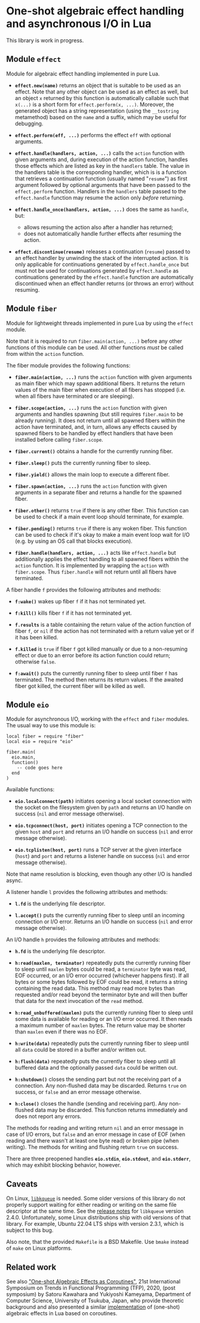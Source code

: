 # One-shot algebraic effect handling and asynchronous I/O in Lua

This library is work in progress.

## Module `effect`

Module for algebraic effect handling implemented in pure Lua.

  * **`effect.new(name)`** returns an object that is suitable to be used as an
    effect. Note that any other object can be used as an effect as well, but an
    object `x` returned by this function is automatically callable such that
    `x(...)` is a short form for `effect.perform(x, ...)`. Moreover, the
    generated object has a string representation (using the `__tostring`
    metamethod) based on the `name` and a suffix, which may be useful for
    debugging.

  * **`effect.perform(eff, ...)`** performs the effect `eff` with optional
    arguments.

  * **`effect.handle(handlers, action, ...)`** calls the `action` function with
    given arguments and, during execution of the action function, handles those
    effects which are listed as key in the `handlers` table. The value in the
    handlers table is the corresponding handler, which is is a function that
    retrieves a continuation function (usually named "`resume`") as first
    argument followed by optional arguments that have been passed to the
    `effect.perform` function. Handlers in the `handlers` table passed to the
    `effect.handle` function may resume the action only *before* returning.

  * **`effect.handle_once(handlers, action, ...)`** does the same as `handle`,
    but:

    * allows resuming the action also after a handler has returned;
    * does not automatically handle further effects after resuming the action.

  * **`effect.discontinue(resume)`** releases a continuation (`resume`) passed
    to an effect handler by unwinding the stack of the interrupted action. It
    is only applicable for continuations generated by `effect.handle_once` but
    must not be used for continuations generated by `effect.handle` as
    continuations generated by the `effect.handle` function are automatically
    discontinued when an effect handler returns (or throws an error) without
    resuming.

## Module `fiber`

Module for lightweight threads implemented in pure Lua by using the `effect`
module.

Note that it is required to run `fiber.main(action, ...)` before any other
functions of this module can be used. All other functions *must* be called from
within the `action` function.

The fiber module provides the following functions:

  * **`fiber.main(action, ...)`** runs the `action` function with given
    arguments as main fiber which may spawn additional fibers. It returns the
    return values of the main fiber when execution of all fibers has stopped
    (i.e. when all fibers have terminated or are sleeping).

  * **`fiber.scope(action, ...)`** runs the `action` function with given
    arguments and handles spawning (but still requires `fiber.main` to be
    already running). It does not return until all spawned fibers within the
    action have terminated, and, in turn, allows any effects caused by spawned
    fibers to be handled by effect handlers that have been installed before
    calling `fiber.scope`.

  * **`fiber.current()`** obtains a handle for the currently running fiber.

  * **`fiber.sleep()`** puts the currently running fiber to sleep.

  * **`fiber.yield()`** allows the main loop to execute a different fiber.

  * **`fiber.spawn(action, ...)`** runs the `action` function with given
    arguments in a separate fiber and returns a handle for the spawned fiber.

  * **`fiber.other()`** returns `true` if there is any other fiber. This
    function can be used to check if a main event loop should terminate, for
    example.

  * **`fiber.pending()`** returns `true` if there is any woken fiber. This
    function can be used to check if it's okay to make a main event loop wait
    for I/O (e.g. by using an OS call that blocks execution).

  * **`fiber.handle(handlers, action, ...)`** acts like `effect.handle` but
    additionally applies the effect handling to all spawned fibers within the
    `action` function. It is implemented by wrapping the `action` with
    `fiber.scope`. Thus `fiber.handle` will not return until all fibers have
    terminated.

A fiber handle `f` provides the following attributes and methods:

  * **`f:wake()`** wakes up fiber `f` if it has not terminated yet.

  * **`f:kill()`** kills fiber `f` if it has not terminated yet.

  * **`f.results`** is a table containing the return value of the action
    function of fiber `f`, or `nil` if the action has not terminated with a
    return value yet or if it has been killed.

  * **`f.killed`** is `true` if fiber `f` got killed manually or due to a
    non-resuming effect or due to an error before its action function could
    return; otherwise `false`.

  * **`f:await()`** puts the currently running fiber to sleep until fiber `f`
    has terminated. The method then returns its return values. If the awaited
    fiber got killed, the current fiber will be killed as well.

## Module `eio`

Module for asynchronous I/O, working with the `effect` and `fiber` modules.
The usual way to use this module is:

```
local fiber = require "fiber"
local eio = require "eio"

fiber.main(
  eio.main,
  function()
    -- code goes here
  end
)
```

Available functions:

  * **`eio.localconnect(path)`** initiates opening a local socket connection
    with the socket on the filesystem given by `path` and returns an I/O handle
    on success (`nil` and error message otherwise).

  * **`eio.tcpconnect(host, port)`** initiates opening a TCP connection to the
    given `host` and `port` and returns an I/O handle on success (`nil` and
    error message otherwise).

  * **`eio.tcplisten(host, port)`** runs a TCP server at the given interface
    (`host`) and `port` and returns a listener handle on success (`nil` and
    error message otherwise).

Note that name resolution is blocking, even though any other I/O is handled
async.

A listener handle `l` provides the following attributes and methods:

  * **`l.fd`** is the underlying file descriptor.

  * **`l.accept()`** puts the currently running fiber to sleep until an
    incoming connection or I/O error. Returns an I/O handle on success (`nil`
    and error message otherwise).

An I/O handle `h` provides the following attributes and methods:

  * **`h.fd`** is the underlying file descriptor.

  * **`h:read(maxlen, terminator)`** repeatedly puts the currently running
    fiber to sleep until `maxlen` bytes could be read, a `terminator` byte was
    read, EOF occurred, or an I/O error occurred (whichever happens first). If
    all bytes or some bytes followed by EOF could be read, it returns a string
    containing the read data. This method may read more bytes than requested
    and/or read beyond the terminator byte and will then buffer that data for
    the next invocation of the `read` method.

  * **`h:read_unbuffered(maxlen)`** puts the currently running fiber to sleep
    until some data is available for reading or an I/O error occurred. It then
    reads a maximum number of `maxlen` bytes. The return value may be shorter
    than `maxlen` even if there was no EOF.

  * **`h:write(data)`** repeatedly puts the currently running fiber to sleep
    until all `data` could be stored in a buffer and/or written out.

  * **`h:flush(data)`** repeatedly puts the currently fiber to sleep until all
    buffered data and the optionally passed `data` could be written out.

  * **`h:shutdown()`** closes the sending part but not the receiving part of a
    connection. Any non-flushed data may be discarded. Returns `true` on
    success, or `false` and an error message otherwise.

  * **`h:close()`** closes the handle (sending and receiving part). Any
    non-flushed data may be discarded. This function returns immediately and
    does not report any errors.

The methods for reading and writing return `nil` and an error message in case
of I/O errors, but `false` and an error message in case of EOF (when reading
and there wasn't at least one byte read) or broken pipe (when writing). The
methods for writing and flushing return `true` on success.

There are three preopened handles **`eio.stdin`**, **`eio.stdout`**, and
**`eio.stderr`**, which may exhibit blocking behavior, however.

## Caveats

On Linux, [`libkqueue`] is needed. Some older versions of this library do not
properly support waiting for either reading or writing on the same file
descriptor at the same time. See the [release notes] for `libkqueue`
version 2.4.0. Unfortunately, some Linux distributions ship with old versions
of that library. For example, Ubuntu 22.04 LTS ships with version 2.3.1, which
is subject to this bug.

[`libkqueue`]: https://github.com/mheily/libkqueue
[release notes]: https://github.com/mheily/libkqueue/releases/tag/v2.4.0

Also note, that the provided `Makefile` is a BSD Makefile. Use `bmake` instead of `make` on Linux platforms.

## Related work

See also ["One-shot Algebraic Effects as Coroutines"](http://logic.cs.tsukuba.ac.jp/~sat/pdf/tfp2020-postsymposium.pdf), 21st International Symposium on Trends in Functional Programming (TFP), 2020, (post symposium) by Satoru Kawahara and Yukiyoshi Kameyama, Department of Computer Science, University of Tsukuba, Japan, who provide theoretic background and also presented a similar [implementation](https://github.com/Nymphium/eff.lua) of (one-shot) algebraic effects in Lua based on coroutines.
